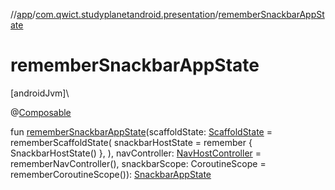//[app](../../index.md)/[com.qwict.studyplanetandroid.presentation](index.md)/[rememberSnackbarAppState](remember-snackbar-app-state.md)

# rememberSnackbarAppState

[androidJvm]\

@[Composable](https://developer.android.com/reference/kotlin/androidx/compose/runtime/Composable.html)

fun [rememberSnackbarAppState](remember-snackbar-app-state.md)(scaffoldState: [ScaffoldState](https://developer.android.com/reference/kotlin/androidx/compose/material/ScaffoldState.html) = rememberScaffoldState(
        snackbarHostState = remember {
            SnackbarHostState()
        },
    ), navController: [NavHostController](https://developer.android.com/reference/kotlin/androidx/navigation/NavHostController.html) = rememberNavController(), snackbarScope: CoroutineScope = rememberCoroutineScope()): [SnackbarAppState](-snackbar-app-state/index.md)
